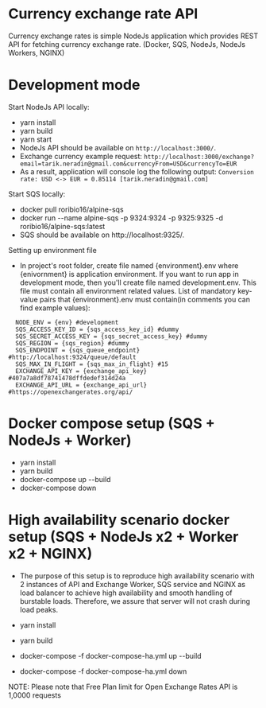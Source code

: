 # Currency exchange rate API

Currency exchange rates is simple NodeJs application which provides REST API for fetching currency exchange rate. (Docker, SQS, NodeJs, NodeJs Workers, NGINX)

# Development mode

Start NodeJs API locally:

- yarn install
- yarn build
- yarn start
- NodeJs API should be available on `http://localhost:3000/`.
- Exchange currency example request: `http://localhost:3000/exchange?email=tarik.neradin@gmail.com&currencyFrom=USD&currencyTo=EUR`
- As a result, application will console log the following output: `Conversion rate: USD <-> EUR = 0.85114 [tarik.neradin@gmail.com]`

Start SQS locally:

- docker pull roribio16/alpine-sqs
- docker run --name alpine-sqs -p 9324:9324 -p 9325:9325 -d roribio16/alpine-sqs:latest
- SQS should be available on http://localhost:9325/.

Setting up environment file

- In project's root folder, create file named {environment}.env where
  {enivornment} is application environment. If you want to run app in
  development mode, then you'll create file named development.env.
  This file must contain all environment related values.
  List of mandatory key-value pairs that {environment}.env must contain(in comments you can find example values):

```
  NODE_ENV = {env} #development
  SQS_ACCESS_KEY_ID = {sqs_access_key_id} #dummy
  SQS_SECRET_ACCESS_KEY = {sqs_secret_access_key} #dummy
  SQS_REGION = {sqs_region} #dummy
  SQS_ENDPOINT = {sqs_queue_endpoint} #http://localhost:9324/queue/default
  SQS_MAX_IN_FLIGHT = {sqs_max_in_flight} #15
  EXCHANGE_API_KEY = {exchange_api_key} #407a7a8df78741478dffdedef314d24a
  EXCHANGE_API_URL = {exchange_api_url} #https://openexchangerates.org/api/
```

# Docker compose setup (SQS + NodeJs + Worker)

- yarn install
- yarn build
- docker-compose up --build
- docker-compose down

# High availability scenario docker setup (SQS + NodeJs x2 + Worker x2 + NGINX)

- The purpose of this setup is to reproduce high availability scenario with 2 instances of API and Exchange Worker, SQS service and NGINX as load balancer to achieve high availability and smooth handling of burstable loads. Therefore, we assure that server will not crash during load peaks.

- yarn install
- yarn build
- docker-compose -f docker-compose-ha.yml up --build
- docker-compose -f docker-compose-ha.yml down

NOTE:
Please note that Free Plan limit for Open Exchange Rates API is 1,0000 requests
